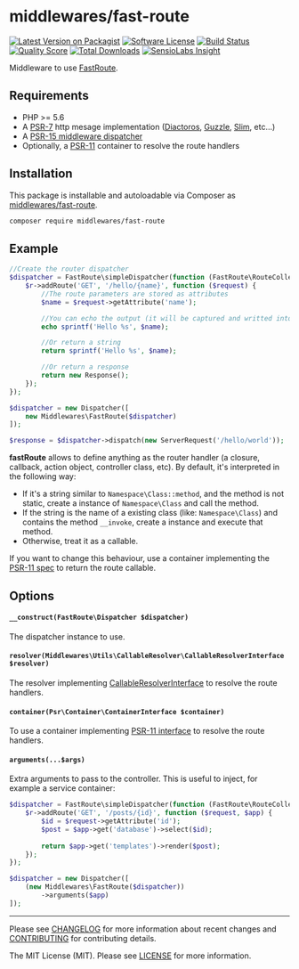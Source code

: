 # middlewares/fast-route

[![Latest Version on Packagist][ico-version]][link-packagist]
[![Software License][ico-license]](LICENSE)
[![Build Status][ico-travis]][link-travis]
[![Quality Score][ico-scrutinizer]][link-scrutinizer]
[![Total Downloads][ico-downloads]][link-downloads]
[![SensioLabs Insight][ico-sensiolabs]][link-sensiolabs]

Middleware to use [FastRoute](https://github.com/nikic/FastRoute).

## Requirements

* PHP >= 5.6
* A [PSR-7](https://packagist.org/providers/psr/http-message-implementation) http mesage implementation ([Diactoros](https://github.com/zendframework/zend-diactoros), [Guzzle](https://github.com/guzzle/psr7), [Slim](https://github.com/slimphp/Slim), etc...)
* A [PSR-15 middleware dispatcher](https://github.com/middlewares/awesome-psr15-middlewares#dispatcher)
* Optionally, a [PSR-11](https://github.com/php-fig/container) container to resolve the route handlers

## Installation

This package is installable and autoloadable via Composer as [middlewares/fast-route](https://packagist.org/packages/middlewares/fast-route).

```sh
composer require middlewares/fast-route
```

## Example

```php
//Create the router dispatcher
$dispatcher = FastRoute\simpleDispatcher(function (FastRoute\RouteCollector $r) {
    $r->addRoute('GET', '/hello/{name}', function ($request) {
        //The route parameters are stored as attributes
        $name = $request->getAttribute('name');

        //You can echo the output (it will be captured and writted into the body)
        echo sprintf('Hello %s', $name);

        //Or return a string
        return sprintf('Hello %s', $name);

        //Or return a response
        return new Response();
    });
});

$dispatcher = new Dispatcher([
    new Middlewares\FastRoute($dispatcher)
]);

$response = $dispatcher->dispatch(new ServerRequest('/hello/world'));
```

**fastRoute** allows to define anything as the router handler (a closure, callback, action object, controller class, etc). By default, it's interpreted in the following way:

* If it's a string similar to `Namespace\Class::method`, and the method is not static, create a instance of `Namespace\Class` and call the method.
* If the string is the name of a existing class (like: `Namespace\Class`) and contains the method `__invoke`, create a instance and execute that method.
* Otherwise, treat it as a callable.

If you want to change this behaviour, use a container implementing the [PSR-11 spec](https://github.com/php-fig/container) to return the route callable.

## Options

#### `__construct(FastRoute\Dispatcher $dispatcher)`

The dispatcher instance to use.

#### `resolver(Middlewares\Utils\CallableResolver\CallableResolverInterface $resolver)`

The resolver implementing [CallableResolverInterface]() to resolve the route handlers.

#### `container(Psr\Container\ContainerInterface $container)`

To use a container implementing [PSR-11 interface](https://github.com/php-fig/container) to resolve the route handlers.

#### `arguments(...$args)`

Extra arguments to pass to the controller. This is useful to inject, for example a service container:

```php
$dispatcher = FastRoute\simpleDispatcher(function (FastRoute\RouteCollector $r) {
    $r->addRoute('GET', '/posts/{id}', function ($request, $app) {
        $id = $request->getAttribute('id');
        $post = $app->get('database')->select($id);
        
        return $app->get('templates')->render($post);
    });
});

$dispatcher = new Dispatcher([
    (new Middlewares\FastRoute($dispatcher))
        ->arguments($app)
]);
```

---

Please see [CHANGELOG](CHANGELOG.md) for more information about recent changes and [CONTRIBUTING](CONTRIBUTING.md) for contributing details.

The MIT License (MIT). Please see [LICENSE](LICENSE) for more information.

[ico-version]: https://img.shields.io/packagist/v/middlewares/fast-route.svg?style=flat-square
[ico-license]: https://img.shields.io/badge/license-MIT-brightgreen.svg?style=flat-square
[ico-travis]: https://img.shields.io/travis/middlewares/fast-route/master.svg?style=flat-square
[ico-scrutinizer]: https://img.shields.io/scrutinizer/g/middlewares/fast-route.svg?style=flat-square
[ico-downloads]: https://img.shields.io/packagist/dt/middlewares/fast-route.svg?style=flat-square
[ico-sensiolabs]: https://img.shields.io/sensiolabs/i/bb44398f-43ee-4a09-a60e-d5c9735fa0be.svg?style=flat-square

[link-packagist]: https://packagist.org/packages/middlewares/fast-route
[link-travis]: https://travis-ci.org/middlewares/fast-route
[link-scrutinizer]: https://scrutinizer-ci.com/g/middlewares/fast-route
[link-downloads]: https://packagist.org/packages/middlewares/fast-route
[link-sensiolabs]: https://insight.sensiolabs.com/projects/bb44398f-43ee-4a09-a60e-d5c9735fa0be
